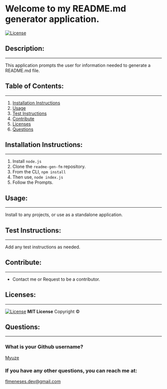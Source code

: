# Welcome to my README.md generator application.
[![License](https://img.shields.io/badge/License-MIT-yellow.svg)](https://opensource.org/licenses/MIT)

## Description:

---
This application prompts the user for information needed to generate a README.md file.

## Table of Contents:

---
1. [Installation Instructions](#installation-instructions)
2. [Usage](#usage)
3. [Test Instructions](#test-instructions)
4. [Contribute](#contribute)
5. [Licenses](#licenses)
6. [Questions](#questions)

## Installation Instructions:

---
1. Install `node.js`
2. Clone the `readme-gen-fm` repository.
3. From the CLI, `npm install`
4. Then use, `node index.js`
5. Follow the Prompts.

## Usage:

---
Install to any projects, or use as a standalone application.

## Test Instructions:

---
Add any test instructions as needed.

## Contribute:

---
- Contact me or Request to be a contributor.

## Licenses:

---
[![License](https://img.shields.io/badge/License-MIT-yellow.svg)](https://opensource.org/licenses/MIT)
**MIT License**
Copyright &#169; <YEAR> <NAME>

## Questions:

---

### What is your Github username?

[Myuze](https://github.com/Myuze)

### If you have any other questions, you can reach me at:

[flmeneses.dev@gmail.com](mailto:flmeneses.dev@gmail.com)